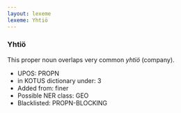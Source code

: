 ```yaml
---
layout: lexeme
lexeme: Yhtiö
---
```


###  Yhtiö

This proper noun overlaps  very common *yhtiö* (company).
* UPOS:  PROPN
* in KOTUS dictionary under:  3
* Added from:  finer
* Possible NER class:  GEO
* Blacklisted:  PROPN-BLOCKING

